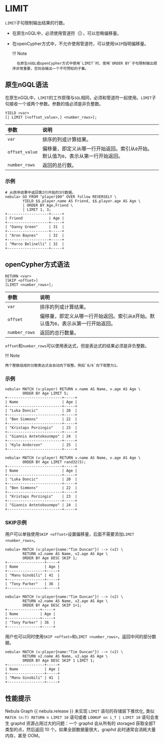 # LIMIT

`LIMIT`子句限制输出结果的行数。

- 在原生nGQL中，必须使用管道符（|），可以忽略偏移量。

- 在openCypher方式中，不允许使用管道符，可以使用`SKIP`指明偏移量。

  !!! Note

        在原生nGQL或openCypher方式中使用`LIMIT`时，使用`ORDER BY`子句限制输出顺序非常重要，否则会输出一个不可预知的子集。

## 原生nGQL语法

在原生nGQL中，`LIMIT`的工作原理与`SQL`相同，必须和管道符一起使用。`LIMIT`子句接收一个或两个参数。参数的值必须是非负整数。

```ngql
YIELD <var>
[| LIMIT [<offset_value>,] <number_rows>];
```

|参数|说明|
|:--|:--|
|`var`|排序的列或计算结果。|
|`offset_value`|偏移量，即定义从哪一行开始返回。索引从`0`开始。默认值为`0`，表示从第一行开始返回。|
|`number_rows`|返回的总行数。|

### 示例

```ngql
# 从排序结果中返回第2行开始的3行数据。
nebula> GO FROM "player100" OVER follow REVERSELY \
        YIELD $$.player.name AS Friend, $$.player.age AS Age \
        | ORDER BY Age,Friend \
        | LIMIT 1, 3;
+-------------------+-----+
| Friend            | Age |
+-------------------+-----+
| "Danny Green"     | 31  |
+-------------------+-----+
| "Aron Baynes"     | 32  |
+-------------------+-----+
| "Marco Belinelli" | 32  |
+-------------------+-----+
```

## openCypher方式语法

```ngql
RETURN <var>
[SKIP <offset>]
[LIMIT <number_rows>];
```

|参数|说明|
|:--|:--|
|`var`|排序的列或计算结果。|
|`offset`|偏移量，即定义从哪一行开始返回。索引从`0`开始。默认值为`0`，表示从第一行开始返回。|
|`number_rows`|返回的总行数量。|

`offset`和`number_rows`可以使用表达式，但是表达式的结果必须是非负整数。

!!! Note

    两个整数组成的分数表达式会自动向下取整。例如`8/6`向下取整为1。

### 示例

```ngql
nebula> MATCH (v:player) RETURN v.name AS Name, v.age AS Age \
        ORDER BY Age LIMIT 5;
+-------------------------+-----+
| Name                    | Age |
+-------------------------+-----+
| "Luka Doncic"           | 20  |
+-------------------------+-----+
| "Ben Simmons"           | 22  |
+-------------------------+-----+
| "Kristaps Porzingis"    | 23  |
+-------------------------+-----+
| "Giannis Antetokounmpo" | 24  |
+-------------------------+-----+
| "Kyle Anderson"         | 25  |
+-------------------------+-----+

nebula> MATCH (v:player) RETURN v.name AS Name, v.age AS Age \
        ORDER BY Age LIMIT rand32(5);
+-------------------------+-----+
| Name                    | Age |
+-------------------------+-----+
| "Luka Doncic"           | 20  |
+-------------------------+-----+
| "Ben Simmons"           | 22  |
+-------------------------+-----+
| "Kristaps Porzingis"    | 23  |
+-------------------------+-----+
| "Giannis Antetokounmpo" | 24  |
+-------------------------+-----+
```

### SKIP示例

用户可以单独使用`SKIP <offset>`设置偏移量，后面不需要添加`LIMIT <number_rows>`。

```ngql
nebula> MATCH (v:player{name:"Tim Duncan"}) --> (v2) \
        RETURN v2.name AS Name, v2.age AS Age \
        ORDER BY Age DESC SKIP 1;
+-----------------+-----+
| Name            | Age |
+-----------------+-----+
| "Manu Ginobili" | 41  |
+-----------------+-----+
| "Tony Parker"   | 36  |
+-----------------+-----+

nebula> MATCH (v:player{name:"Tim Duncan"}) --> (v2) \
        RETURN v2.name AS Name, v2.age AS Age \
        ORDER BY Age DESC SKIP 1+1;
+---------------+-----+
| Name          | Age |
+---------------+-----+
| "Tony Parker" | 36  |
+---------------+-----+
```

用户也可以同时使用`SKIP <offset>`和`LIMIT <number_rows>`，返回中间的部分数据。

```ngql
nebula> MATCH (v:player{name:"Tim Duncan"}) --> (v2) \
        RETURN v2.name AS Name, v2.age AS Age \
        ORDER BY Age DESC SKIP 1 LIMIT 1;
+-----------------+-----+
| Name            | Age |
+-----------------+-----+
| "Manu Ginobili" | 41  |
+-----------------+-----+
```

## 性能提示

Nebula Graph {{ nebula.release }} 未实现 `LIMIT` 语句的存储层下推优化, 类似 `MATCH (n:T) RETURN n LIMIT 10` 语句或者 `LOOKUP on i_T | LIMIT 10` 语句会发生 graphd 资源占用过大的问题：一个 graphd 会从所有的 storaged 获取全部T类型的点，然后返回 10 个。如果全部数据量很大，graphd 此时通常会消耗大量内存，甚至 OOM。
